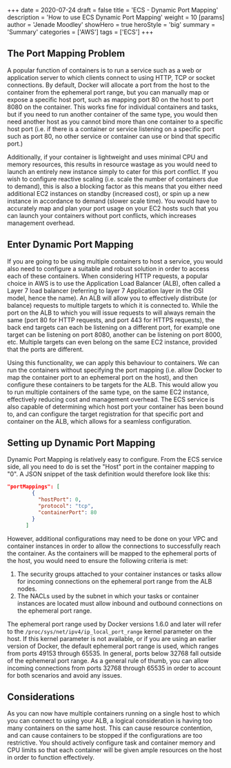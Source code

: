 +++
date = 2020-07-24
draft = false
title = 'ECS - Dynamic Port Mapping'
description = 'How to use ECS Dynamic Port Mapping'
weight = 10
[params]
  author = 'Jenade Moodley'
showHero = true
heroStyle = 'big'
summary = 'Summary'
categories = ['AWS']
tags = ['ECS']
+++

## The Port Mapping Problem

A popular function of containers is to run a service such as a web or application server to which clients connect to using HTTP, TCP or socket connections. By default, Docker will allocate a port from the host to the container from the ephemeral port range, but you can manually map or expose a specific host port, such as mapping port 80 on the host to port 8080 on the container. This works fine for individual containers and tasks, but if you need to run another container of the same type, you would then need another host as you cannot bind more than one container to a specific host port (i.e. if there is a container or service listening on a specific port such as port 80, no other service or container can use or bind that specific port.)

Additionally, if your container is lightweight and uses minimal CPU and memory resources, this results in resource wastage as you would need to launch an entirely new instance simply to cater for this port conflict. If you wish to configure reactive scaling (i.e. scale the number of containers due to demand), this is also a blocking factor as this means that you either need additional EC2 instances on standby (increased cost), or spin up a new instance in accordance to demand (slower scale time). You would have to accurately map and plan your port usage on your EC2 hosts such that you can launch your containers without port conflicts, which increases management overhead.

## Enter Dynamic Port Mapping

If you are going to be using multiple containers to host a service, you would also need to configure a suitable and robust solution in order to access each of these containers. When considering HTTP requests, a popular choice in AWS is to use the Application Load Balancer (ALB), often called a Layer 7 load balancer (referring to layer 7 Application layer in the OSI model, hence the name). An ALB will allow you to effectively distribute (or balance) requests to multiple targets to which it is connected to. While the port on the ALB to which you will issue requests to will always remain the same (port 80 for HTTP requests, and port 443 for HTTPS requests), the back end targets can each be listening on a different port, for example one target can be listening on port 8080, another can be listening on port 8000, etc. Multiple targets can even belong on the same EC2 instance, provided that the ports are different.

Using this functionality, we can apply this behaviour to containers. We can run the containers without specifying the port mapping (i.e. allow Docker to map the container port to an ephemeral port on the host), and then configure these containers to be targets for the ALB. This would allow you to run multiple containers of the same type, on the same EC2 instance, effectively reducing cost and management overhead. The ECS service is also capable of determining which host port your container has been bound to, and can configure the target registration for that specific port and container on the ALB, which allows for a seamless configuration.

## Setting up Dynamic Port Mapping

Dynamic Port Mapping is relatively easy to configure. From the ECS service side, all you need to do is set the "Host" port in the container mapping to "0". A JSON snippet of the task definition would therefore look like this:

```json
"portMappings": [
        {
          "hostPort": 0,
          "protocol": "tcp",
          "containerPort": 80
        }
      ]
```

However, additional configurations may need to be done on your VPC and container instances in order to allow the connections to successfully reach the container. As the containers will be mapped to the ephemeral ports of the host, you would need to ensure the following criteria is met:

1. The security groups attached to your container instances or tasks allow for incoming connections on the ephemeral port range from the ALB nodes.
2. The NACLs used by the subnet in which your tasks or container instances are located must allow inbound and outbound connections on the ephemeral port range.

The ephemeral port range used by Docker versions 1.6.0 and later will refer to the `/proc/sys/net/ipv4/ip_local_port_range` kernel parameter on the host. If this kernel parameter is not available, or if you are using an earlier version of Docker, the default ephemeral port range is used, which ranges from ports 49153 through 65535. In general, ports below 32768 fall outside of the ephemeral port range. As a general rule of thumb, you can allow incoming connections from ports 32768 through 65535 in order to account for both scenarios and avoid any issues.

## Considerations

As you can now have multiple containers running on a single host to which you can connect to using your ALB, a logical consideration is having too many containers on the same host. This can cause resource contention, and can cause containers to be stopped if the configurations are too restrictive. You should actively configure task and container memory and CPU limits so that each container will be given ample resources on the host in order to function effectively.